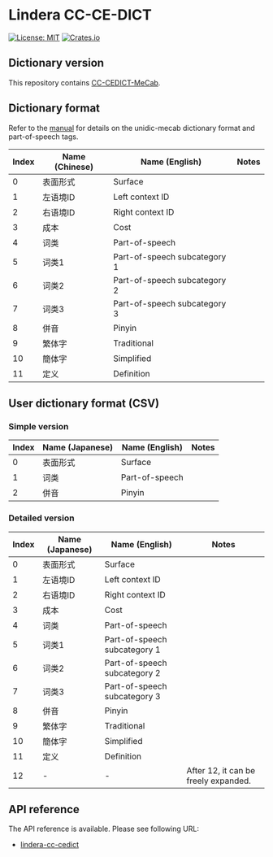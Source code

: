 # Lindera CC-CE-DICT

[![License: MIT](https://img.shields.io/badge/License-MIT-yellow.svg)](https://opensource.org/licenses/MIT) [![Crates.io](https://img.shields.io/crates/v/lindera-cc-cedict.svg)](https://crates.io/crates/lindera-cc-cedict)

## Dictionary version

This repository contains [CC-CEDICT-MeCab](https://github.com/lindera/CC-CEDICT-MeCab).

## Dictionary format

Refer to the [manual](ftp://ftp.jaist.ac.jp/pub/sourceforge.jp/unidic/57618/unidic-mecab.pdf) for details on the unidic-mecab dictionary format and part-of-speech tags.

| Index | Name (Chinese) | Name (English) | Notes |
| --- | --- | --- | --- |
| 0 | 表面形式 | Surface | |
| 1 | 左语境ID | Left context ID | |
| 2 | 右语境ID | Right context ID | |
| 3 | 成本 | Cost | |
| 4 | 词类 | Part-of-speech | |
| 5 | 词类1 | Part-of-speech subcategory 1 | |
| 6 | 词类2 | Part-of-speech subcategory 2 | |
| 7 | 词类3 | Part-of-speech subcategory 3 | |
| 8 | 併音 | Pinyin | |
| 9 | 繁体字 | Traditional | |
| 10 | 簡体字 | Simplified | |
| 11 | 定义 | Definition | |

## User dictionary format (CSV)

### Simple version

| Index | Name (Japanese) | Name (English) | Notes |
| --- | --- | --- | --- |
| 0 | 表面形式 | Surface | |
| 1 | 词类 | Part-of-speech | |
| 2 | 併音 | Pinyin | |

### Detailed version

| Index | Name (Japanese) | Name (English) | Notes |
| --- | --- | --- | --- |
| 0 | 表面形式 | Surface | |
| 1 | 左语境ID | Left context ID | |
| 2 | 右语境ID | Right context ID | |
| 3 | 成本 | Cost | |
| 4 | 词类 | Part-of-speech | |
| 5 | 词类1 | Part-of-speech subcategory 1 | |
| 6 | 词类2 | Part-of-speech subcategory 2 | |
| 7 | 词类3 | Part-of-speech subcategory 3 | |
| 8 | 併音 | Pinyin | |
| 9 | 繁体字 | Traditional | |
| 10 | 簡体字 | Simplified | |
| 11 | 定义 | Definition | |
| 12 | - | - | After 12, it can be freely expanded. |

## API reference

The API reference is available. Please see following URL:

- [lindera-cc-cedict](https://docs.rs/lindera-cc-cedict)
